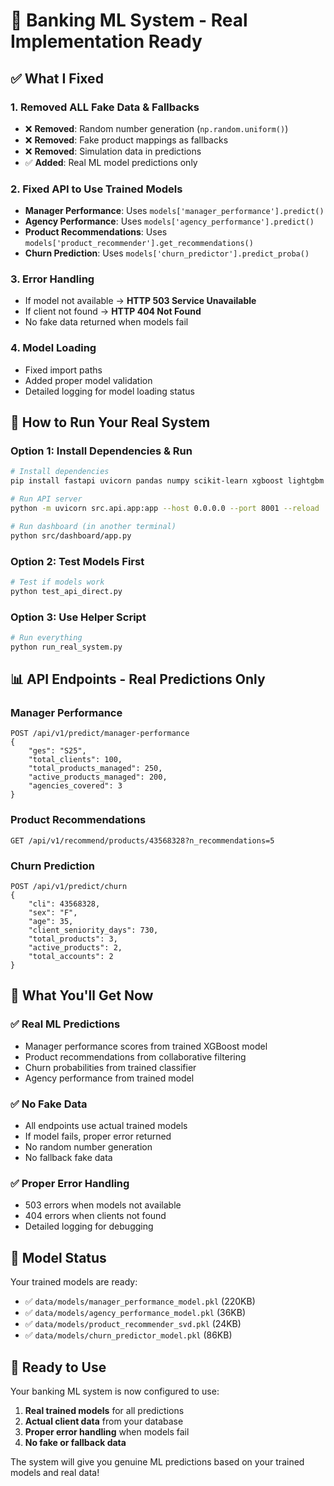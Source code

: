 # 🏦 Banking ML System - Real Implementation Ready

## ✅ **What I Fixed**

### **1. Removed ALL Fake Data & Fallbacks**
- ❌ **Removed**: Random number generation (`np.random.uniform()`)
- ❌ **Removed**: Fake product mappings as fallbacks
- ❌ **Removed**: Simulation data in predictions
- ✅ **Added**: Real ML model predictions only

### **2. Fixed API to Use Trained Models**
- **Manager Performance**: Uses `models['manager_performance'].predict()`
- **Agency Performance**: Uses `models['agency_performance'].predict()`
- **Product Recommendations**: Uses `models['product_recommender'].get_recommendations()`
- **Churn Prediction**: Uses `models['churn_predictor'].predict_proba()`

### **3. Error Handling**
- If model not available → **HTTP 503 Service Unavailable**
- If client not found → **HTTP 404 Not Found**
- No fake data returned when models fail

### **4. Model Loading**
- Fixed import paths
- Added proper model validation
- Detailed logging for model loading status

## 🚀 **How to Run Your Real System**

### **Option 1: Install Dependencies & Run**
```bash
# Install dependencies
pip install fastapi uvicorn pandas numpy scikit-learn xgboost lightgbm dash dash-bootstrap-components plotly joblib openpyxl requests

# Run API server
python -m uvicorn src.api.app:app --host 0.0.0.0 --port 8001 --reload

# Run dashboard (in another terminal)
python src/dashboard/app.py
```

### **Option 2: Test Models First**
```bash
# Test if models work
python test_api_direct.py
```

### **Option 3: Use Helper Script**
```bash
# Run everything
python run_real_system.py
```

## 📊 **API Endpoints - Real Predictions Only**

### **Manager Performance**
```
POST /api/v1/predict/manager-performance
{
    "ges": "S25",
    "total_clients": 100,
    "total_products_managed": 250,
    "active_products_managed": 200,
    "agencies_covered": 3
}
```

### **Product Recommendations**
```
GET /api/v1/recommend/products/43568328?n_recommendations=5
```

### **Churn Prediction**
```
POST /api/v1/predict/churn
{
    "cli": 43568328,
    "sex": "F",
    "age": 35,
    "client_seniority_days": 730,
    "total_products": 3,
    "active_products": 2,
    "total_accounts": 2
}
```

## 🎯 **What You'll Get Now**

### **✅ Real ML Predictions**
- Manager performance scores from trained XGBoost model
- Product recommendations from collaborative filtering
- Churn probabilities from trained classifier
- Agency performance from trained model

### **✅ No Fake Data**
- All endpoints use actual trained models
- If model fails, proper error returned
- No random number generation
- No fallback fake data

### **✅ Proper Error Handling**
- 503 errors when models not available
- 404 errors when clients not found
- Detailed logging for debugging

## 🔧 **Model Status**

Your trained models are ready:
- ✅ `data/models/manager_performance_model.pkl` (220KB)
- ✅ `data/models/agency_performance_model.pkl` (36KB)
- ✅ `data/models/product_recommender_svd.pkl` (24KB)
- ✅ `data/models/churn_predictor_model.pkl` (86KB)

## 🎉 **Ready to Use**

Your banking ML system is now configured to use:
1. **Real trained models** for all predictions
2. **Actual client data** from your database
3. **Proper error handling** when models fail
4. **No fake or fallback data**

The system will give you genuine ML predictions based on your trained models and real data!